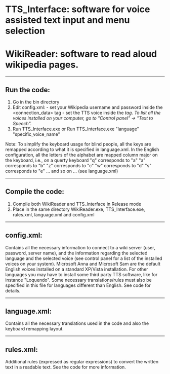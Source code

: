 
# TTS_Interface:  software for voice assisted text input and menu selection 
# WikiReader:     software to read aloud wikipedia pages.


---------------
Run the code:
---------------

1) Go in the bin directory
2) Edit config.xml:
       - set your Wikipedia username and password inside the <connection_data> tag
       - set the TTS voice inside the <var id="voice"> tag. To list all the voices 
         installed on your computer, go to "Control panel" -> "Text to Speech".
3) Run TTS_Interface.exe 
   or 
   Run TTS_Interface.exe "language" "specific_voice_name"
   


Note: To simplify the keyboard usage for blind people, all the keys are remapped according to 
      what it is specified in language.xml. In the English configuration, all the letters of 
      the alphabet are mapped column major on the keyboard, i.e., on a querty keyboard
      "q" corresponds to "a"
      "a" corresponds to "b"
      "z" corresponds to "c"
      "w" corresponds to "d"
      "s" corresponds to "e"
      ... and so on ...
      (see language.xml)



-----------------
Compile the code:
-----------------

1) Compile both WikiReader and TTS_Interface in Release mode
2) Place in the same directory WikiReader.exe, TTS_Interface.exe, rules.xml, language.xml 
   and config.xml






---------------
config.xml:
---------------

Contains all the necessary information to connect to a wiki server (user, password, server name), and
the information regarding the selected language and the selected voice (see control panel for a list 
of the installed voices on your system). Microsoft Anna and Microsoft Sam are the default English voices 
installed on a standard XP/Vista installation. For other languages you may have to install some third party 
TTS software, like for instance "Loquendo". Some necessary translations/rules must also be specified in this 
file for languages different than English. See code for details.



---------------
language.xml:
---------------

Contains all the necessary translations used in the code and also the keyboard remapping layout.



---------------
rules.xml:
---------------

Additional rules (expressed as regular expressions) to convert the written text in a readable text. See
the code for more information.


